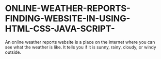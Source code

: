 # ONLINE-WEATHER-REPORTS-FINDING-WEBSITE-IN-USING-HTML-CSS-JAVA-SCRIPT-
An online weather reports website is a place on the internet where you can see what the weather is like. It tells you if it is sunny, rainy, cloudy, or windy outside.
